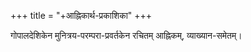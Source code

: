 +++
title = "+आह्निकार्थ-प्रकाशिका"
+++

गोपालदेशिकेन मुनित्रय-परम्परा-प्रवर्तकेन रचितम् आह्निकम्, व्याख्यान-समेतम्।  

